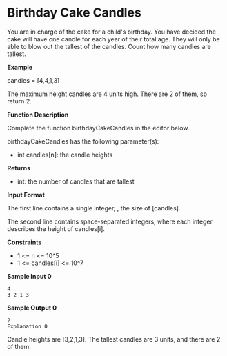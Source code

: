 # Birthday Cake Candles

You are in charge of the cake for a child's birthday. You have decided the cake will have one candle for each year of their total age. They will only be able to blow out the tallest of the candles. Count how many candles are tallest.

**Example**

candles = [4,4,1,3]

The maximum height candles are 4  units high. There are 2  of them, so return 2.

**Function Description**

Complete the function birthdayCakeCandles in the editor below.

birthdayCakeCandles has the following parameter(s):

* int candles[n]: the candle heights

**Returns**

* int: the number of candles that are tallest

**Input Format**

The first line contains a single integer, , the size of [candles].

The second line contains  space-separated integers, where each integer  describes the height of candles[i].

**Constraints**

* 1 <= n <= 10^5
* 1 <= candles[i] <= 10^7

**Sample Input 0**

```
4
3 2 1 3
```

**Sample Output 0**

```
2
Explanation 0
```

Candle heights are [3,2,1,3]. The tallest candles are 3  units, and there are 2  of them.
